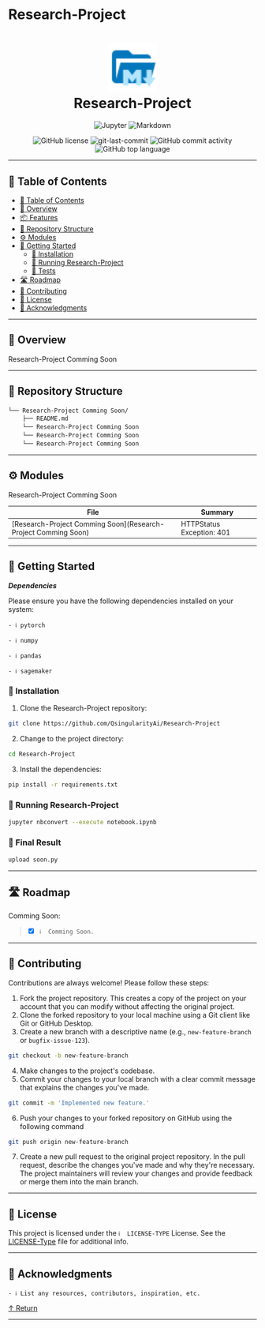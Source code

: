 # Research-Project

<div align="center">
<h1 align="center">
<img src="https://raw.githubusercontent.com/PKief/vscode-material-icon-theme/ec559a9f6bfd399b82bb44393651661b08aaf7ba/icons/folder-markdown-open.svg" width="100" />
<br>Research-Project</h1>


<p align="center">
<img src="https://img.shields.io/badge/Jupyter-F37626.svg?style&logo=Jupyter&logoColor=white" alt="Jupyter" />
<img src="https://img.shields.io/badge/Markdown-000000.svg?style&logo=Markdown&logoColor=white" alt="Markdown" />
</p>
<img src="https://img.shields.io/github/license/QsingularityAi/AWS-Project?style&color=5D6D7E" alt="GitHub license" />
<img src="https://img.shields.io/github/last-commit/QsingularityAi/AWS-Project?style&color=5D6D7E" alt="git-last-commit" />
<img src="https://img.shields.io/github/commit-activity/m/QsingularityAi/AWS-Project?style&color=5D6D7E" alt="GitHub commit activity" />
<img src="https://img.shields.io/github/languages/top/QsingularityAi/AWS-Project?style&color=5D6D7E" alt="GitHub top language" />
</div>

---

## 📖 Table of Contents
- [📖 Table of Contents](#-table-of-contents)
- [📍 Overview](#-overview)
- [📦 Features](#-features)
- [📂 Repository Structure](#-repository-structure)
- [⚙️ Modules](#modules)
- [🚀 Getting Started](#-getting-started)
    - [🔧 Installation](#-installation)
    - [🤖 Running Research-Project](#-running-Research-Project)
    - [🧪 Tests](#-tests)
- [🛣 Roadmap](#-roadmap)
- [🤝 Contributing](#-contributing)
- [📄 License](#-license)
- [👏 Acknowledgments](#-acknowledgments)

---


## 📍 Overview

Research-Project Comming Soon

---


## 📂 Repository Structure

```sh
└── Research-Project Comming Soon/
    ├── README.md
    └── Research-Project Comming Soon
    └── Research-Project Comming Soon
    └── Research-Project Comming Soon
```



---

## ⚙️ Modules

Research-Project Comming Soon



| File                                                                                                                   | Summary                   |
| ---                                                                                                                    | ---                       |
| [Research-Project Comming Soon](Research-Project Comming Soon) | HTTPStatus Exception: 401 |

</details>



---

## 🚀 Getting Started

***Dependencies***

Please ensure you have the following dependencies installed on your system:

`- ℹ️ pytorch`

`- ℹ️ numpy`

`- ℹ️ pandas`

`- ℹ️ sagemaker`

### 🔧 Installation

1. Clone the Research-Project repository:
```sh
git clone https://github.com/QsingularityAi/Research-Project
```

2. Change to the project directory:
```sh
cd Research-Project
```

3. Install the dependencies:
```sh
pip install -r requirements.txt
```

### 🤖 Running Research-Project

```sh
jupyter nbconvert --execute notebook.ipynb
```

### 🧪 Final Result
```sh
upload soon.py
```

---


## 🛣 Roadmap
Comming Soon:

> - [X] `ℹ️  Comming Soon.`

---

## 🤝 Contributing

Contributions are always welcome! Please follow these steps:
1. Fork the project repository. This creates a copy of the project on your account that you can modify without affecting the original project.
2. Clone the forked repository to your local machine using a Git client like Git or GitHub Desktop.
3. Create a new branch with a descriptive name (e.g., `new-feature-branch` or `bugfix-issue-123`).
```sh
git checkout -b new-feature-branch
```
4. Make changes to the project's codebase.
5. Commit your changes to your local branch with a clear commit message that explains the changes you've made.
```sh
git commit -m 'Implemented new feature.'
```
6. Push your changes to your forked repository on GitHub using the following command
```sh
git push origin new-feature-branch
```
7. Create a new pull request to the original project repository. In the pull request, describe the changes you've made and why they're necessary.
The project maintainers will review your changes and provide feedback or merge them into the main branch.

---

## 📄 License

This project is licensed under the `ℹ️  LICENSE-TYPE` License. See the [LICENSE-Type](LICENSE) file for additional info.

---

## 👏 Acknowledgments

`- ℹ️ List any resources, contributors, inspiration, etc.`

[↑ Return](#Top)

---

